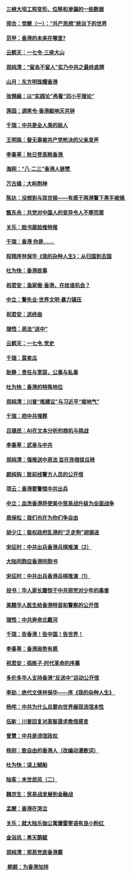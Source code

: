 #### [三峡大坝工程变形、位移和渗漏的一些数据](../pages/nsc993/n11478232.md?t=08262001) 
#### [郑合：觉醒（一）：“共产思想”统治下的世界](../pages/nsc993/n11477663.md?t=08262001) 
#### [范甲：香港的未来在哪里?](../pages/nsc993/n11477249.md?t=08262001) 
#### [云鹤天：一七令·三座大山](../pages/nsc993/n11477192.md?t=08262001) 
#### [郑纯清：“留岛不留人”实乃中共之最终底牌](../pages/nsc993/n11476160.md?t=08262001) 
#### [山月：东方明珠耀香港](../pages/nsc993/n11476077.md?t=08262001) 
#### [张翎燊：以“实践论”再看“邓小平理论”](../pages/nsc993/n11475733.md?t=08262001) 
#### [莲园：调笑令‧香港敲响灭共钟](../pages/nsc993/n11475723.md?t=08262001) 
#### [千瑞：中共是全人类的敌人](../pages/nsc993/n11475329.md?t=08262001) 
#### [王明珠：替无辜被共产党枪决的父亲发声](../pages/nsc993/n11474570.md?t=08262001) 
#### [李春草：秋日登高眺香港 ](../pages/nsc993/n11474491.md?t=08262001) 
#### [海网：“八·二三”香港人链赞 ](../pages/nsc993/n11474538.md?t=08262001) 
#### [万古缘：大屿荆神](../pages/nsc993/n11474401.md?t=08262001) 
#### [陈达：没想到与现世报——有感于两港警下黑手被捕 ](../pages/nsc993/n11472557.md?t=08262001) 
#### [甑东舟：共党对中国人的变异令人不寒而栗](../pages/nsc993/n11472496.md?t=08262001) 
#### [关乐：脸书扇脸推特推](../pages/nsc993/n11472488.md?t=08262001) 
#### [千瑞：香港  你是…… ](../pages/nsc993/n11472459.md?t=08262001) 
#### [程翔序林保华《我的杂种人生》：从归国到去国](../pages/nsc993/n11472369.md?t=08262001) 
#### [吐为快：香港故事](../pages/nsc993/n11471931.md?t=08262001) 
#### [祝君安：渔家傲‧香港，在给谁机会？](../pages/nsc993/n11469718.md?t=08262001) 
#### [中立：警失业‧世界文明‧暴力镇压](../pages/nsc993/n11467566.md?t=08262001) 
#### [祝君安：送终曲](../pages/nsc993/n11467546.md?t=08262001) 
#### [理悟：恶法“送中”](../pages/nsc993/n11467290.md?t=08262001) 
#### [云鹤天：一七令.党史](../pages/nsc993/n11464122.md?t=08262001) 
#### [千瑞：莫卖瓜](../pages/nsc993/n11463014.md?t=08262001) 
#### [耿静：责任与宽容，公事与私事](../pages/nsc993/n11462810.md?t=08262001) 
#### [吐为快：香港的特殊地位](../pages/nsc993/n11462562.md?t=08262001) 
#### [郑纯清：川普“推建议”与习近平“接地气”](../pages/nsc993/n11461683.md?t=08262001) 
#### [千瑞：把中共埋葬](../pages/nsc993/n11461658.md?t=08262001) 
#### [吕锡民：AI在文本分析的商机与挑战](../pages/nsc993/n11460607.md?t=08262001) 
#### [李春草：武皇与中共](../pages/nsc993/n11460589.md?t=08262001) 
#### [郑纯清：强推送中恶法 旨在连根拔瓜秧](../pages/nsc993/n11460526.md?t=08262001) 
#### [颜纯钩：致前线警方人员的公开信](../pages/nsc993/n11459564.md?t=08262001) 
#### [项云：香港要警惕中共出兵](../pages/nsc993/n11459530.md?t=08262001) 
#### [中立：血洗香港将使美中贸易战升级为全面战争](../pages/nsc993/n11459717.md?t=08262001) 
#### [周保松：我们也在为你们争自由](../pages/nsc993/n11459087.md?t=08262001) 
#### [胡少江：极权政府乱港的“乏走狗”胡锡进](../pages/nsc993/n11459051.md?t=08262001) 
#### [宋征时：中共出兵香港兵棋推演（2）](../pages/nsc993/n11458306.md?t=08262001) 
#### [大陆同胞应香港同胞书](../pages/nsc993/n11457241.md?t=08262001) 
#### [宋征时：中共出兵香港兵棋推演（1）](../pages/nsc993/n11455979.md?t=08262001) 
#### [投书：华人家长震惊于中共邪党对少年的毒害](../pages/nsc993/n11454664.md?t=08262001) 
#### [美籍华人医生给香港特首和警察的公开信](../pages/nsc993/n11454599.md?t=08262001) 
#### [理悟：中共奔命北戴河](../pages/nsc993/n11454254.md?t=08262001) 
#### [千瑞：告香港！告中国！告世界！](../pages/nsc993/n11452639.md?t=08262001) 
#### [李春草：香港局势有感 ](../pages/nsc993/n11452364.md?t=08262001) 
#### [祝君安：捣练子‧时代革命的序幕](../pages/nsc993/n11452353.md?t=08262001) 
#### [多伦多华人支持香港“反送中”运动公开信](../pages/nsc993/n11452323.md?t=08262001) 
#### [李劼：绝代文侠林保华——序《我的杂种人生》 ](../pages/nsc993/n11452282.md?t=08262001) 
#### [杨咤：中共为什么总要向世界展现流氓本性](../pages/nsc993/n11448899.md?t=08262001) 
#### [伍新：川普回复对高智晟求救信感言](../pages/nsc993/n11448808.md?t=08262001) 
#### [曾慧：中共是流氓政权 ](../pages/nsc993/n11447277.md?t=08262001) 
#### [杨则：致自由的香港人（改编动漫歌词）](../pages/nsc993/n11447253.md?t=08262001) 
#### [吐为快：误上贼船](../pages/nsc993/n11447241.md?t=08262001) 
#### [陆客：末世民风（二）](../pages/nsc993/n11447032.md?t=08262001) 
#### [魏京生：贸易战发展到金融战](../pages/nsc993/n11446827.md?t=08262001) 
#### [孟醒：香港在哭泣](../pages/nsc993/n11445586.md?t=08262001) 
#### [关乐：就大陆乐伽公寓爆雷寄语有良小粉红 ](../pages/nsc993/n11445344.md?t=08262001) 
#### [金浴凤：黑天鹅赋](../pages/nsc993/n11445105.md?t=08262001) 
#### [郑纯清：邪恶党底香港露](../pages/nsc993/n11444937.md?t=08262001) 
#### [ 朝颜：为香港加持](../pages/nsc993/n11444414.md?t=08262001) 
